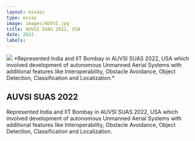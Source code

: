 ```yaml
---
layout: essays  
type: essay
image: images/AUVSI.jpg
title: AUVSI SUAS 2022, USA 
date: 2022 
labels:
---
```


<img class="ui image" src="{{ site.baseurl }}/images/AUVSI.jpg ">
*Represented India and IIT Bombay in AUVSI SUAS 2022, USA which involved development of autonomous Unmanned Aerial Systems with additional features like Interoperability, Obstacle Avoidance, Object Detection, Classification and Localization.*


## AUVSI SUAS 2022
Represented India and IIT Bombay in AUVSI SUAS 2022, USA which involved development of autonomous Unmanned Aerial Systems with additional features like Interoperability, Obstacle Avoidance, Object Detection, Classification and Localization.
